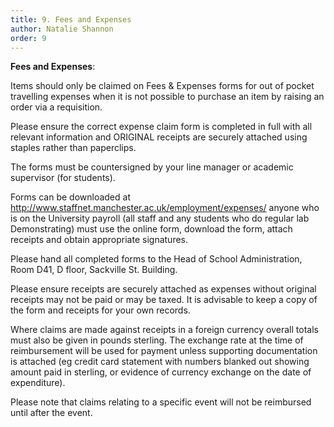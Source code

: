 ```yaml
---
title: 9. Fees and Expenses
author: Natalie Shannon
order: 9
---
```

**Fees and Expenses**:
  
Items should only be claimed on Fees & Expenses forms for out of pocket travelling expenses when it is not possible to purchase an item by raising an order via a requisition. 

Please ensure the correct expense claim form is completed in full with all relevant information and ORIGINAL receipts are securely attached using staples rather than paperclips. 

The forms must be countersigned by your line manager or academic supervisor (for students). 

Forms can be downloaded at http://www.staffnet.manchester.ac.uk/employment/expenses/  anyone who is on the University payroll (all staff and any students who do regular lab Demonstrating) must use the online form, download the form, attach receipts and obtain appropriate signatures. 

Please hand all completed forms to the Head of School Administration, Room D41, D floor, Sackville St. Building. 

Please ensure receipts are securely attached as expenses without original receipts may not be paid or may be taxed. It is advisable to keep a copy of the form and receipts for your own records. 

Where claims are made against receipts in a foreign currency overall totals must also be given in pounds sterling. The exchange rate at the time of reimbursement will be used for payment unless supporting documentation is attached (eg credit card statement with numbers blanked out showing amount paid in sterling, or evidence of currency exchange on the date of expenditure). 

Please note that claims relating to a specific event will not be reimbursed until after the event. 
